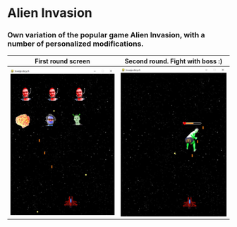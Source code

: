 # Alien Invasion

### Own variation of the popular game Alien Invasion, with a number of personalized modifications.

First round screen             |  Second round. Fight with boss :)
:-------------------------:|:-------------------------:
![alt text](https://github.com/NorbertGalazka/AlienInvasion/blob/main/images/game_screen1.jpg?raw=true)  |  ![alt text](https://github.com/NorbertGalazka/AlienInvasion/blob/main/images/game_screen2.jpg?raw=true)




